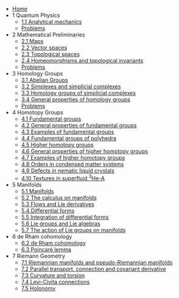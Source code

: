 - [Home](README.md)
- 1 Quantum Physics
  - [1.1 Analytical mechanics](1/1.1.md)
  - [Problems](1/1_problems.md)
- 2 Mathematical Preliminaries
  - [2.1 Maps](2/2.1.md)
  - [2.2 Vector spaces](2/2.2.md)
  - [2.3 Topological spaces](2/2.3.md)
  - [2.4 Homeomorphisms and topological invariants](2/2.4.md)
  - [Problems](2/2_problems.md)
- 3 Homology Groups
  - [3.1 Abelian Groups](3/3.1.md)
  - [3.2 Simplexes and simplicial complexes](3/3.2.md)
  - [3.3 Homology groups of simplicial complexes](3/3.3.md)
  - [3.4 General properties of homology groups](3/3.4.md)
  - [Problems](3/3_problems.md)
- 4 Homotopy Groups
  - [4.1 Fundamental groups](4/4.1.md) 
  - [4.2 General properties of fundamental groups](4/4.2.md)
  - [4.3 Examples of fundamental groups](4/4.3.md)
  - [4.4 Fundamental groups of polyhedra](4/4.4.md)
  - [4.5 Higher homotopy groups](4/4.5.md)
  - [4.6 General properties of higher homotopy groups](4/4.6.md)
  - [4.7 Examples of higher homotopy groups](4/4.7.md)
  - [4.8 Orders in condensed matter systems](4/4.8.md)
  - [4.9 Defects in nematic liquid crystals](4/4.9.md)
  - [4.10 Textures in superfluid $^3$He-A](4/4.10.md)
- 5 Manifolds
  - [5.1 Manifolds](5/5.1.md)
  - [5.2 The calculus on manifolds](5/5.2.md)
  - [5.3 Flows and Lie derivatives](5/5.3.md)
  - [5.4 Differential forms](5/5.4.md)
  - [5.5 Integration of differential forms](5/5.5.md)
  - [5.6 Lie groups and Lie algebras](5/5.6.md)
  - [5.7 The action of Lie groups on manifolds](5/5.7.md)
- 6 de Rham cohomology
  - [6.2 de Rham cohomology](6/6.2.md)
  - [6.3 Poincaré lemma](6/6.3.md)
- 7 Riemann Geometry
  - [7.1 Riemannian manifolds and pseudo-Riemannian manifolds](7/7.1.md)
  - [7.2 Parallel transport, connection and covariant derivative](7/7.2.md) 
  - [7.3 Curvature and torsion](7/7.3.md)
  - [7.4 Levi-Civita connections](7/7.4.md)
  - [7.5 Holonomy](7/7.5.md)

